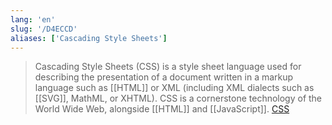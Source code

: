 ```yaml
---
lang: 'en'
slug: '/D4ECCD'
aliases: ['Cascading Style Sheets']
---
```


> Cascading Style Sheets (CSS) is a style sheet language used for describing the presentation of a document written in a markup language such as [[HTML]] or XML (including XML dialects such as [[SVG]], MathML, or XHTML). CSS is a cornerstone technology of the World Wide Web, alongside [[HTML]] and [[JavaScript]]. [CSS](https://en.wikipedia.org/wiki/CSS)
